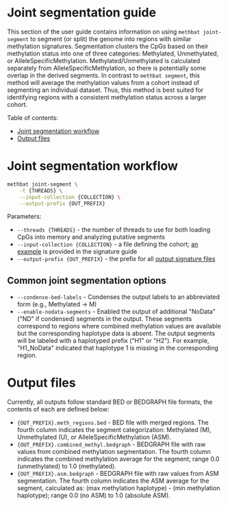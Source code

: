 # Joint segmentation guide
This section of the user guide contains information on using `methbat joint-segment` to segment (or split) the genome into regions with similar methylation signatures.
Segmentation clusters the CpGs based on their methylation status into one of three categories: Methylated, Unmethylated, or AlleleSpecificMethylation.
Methylated/Unmethylated is calculated separately from AlleleSpecificMethylation, so there is potentially some overlap in the derived segments.
In contrast to `methbat segment`, this method will average the methylation values from a cohort instead of segmenting an individual dataset.
Thus, this method is best suited for identifying regions with a consistent methylation status across a larger cohort.

Table of contents:

* [Joint segmentation workflow](#joint-segmentation-workflow)
* [Output files](#output-files)

# Joint segmentation workflow
```bash
methbat joint-segment \
    -t {THREADS} \
    --input-collection {COLLECTION} \
    --output-prefix {OUT_PREFIX}
```

Parameters:
* `--threads {THREADS}` - the number of threads to use for both loading CpGs into memory and analyzing putative segments
* `--input-collection {COLLECTION}` - a file defining the cohort; [an example](./signature_guide.md#input-collection-file) is provided in the signature guide
* `--output-prefix {OUT_PREFIX}` - the prefix for all [output signature files](#output-files)

## Common joint segmentation options
* `--condense-bed-labels` - Condenses the output labels to an abbreviated form (e.g., Methylated -> M)
* `--enable-nodata-segments` - Enabled the output of additional "NoData" ("ND" if condensed) segments in the output. These segments correspond to regions where combined methylation values are available but the corresponding haplotype data is absent. The output segments will be labeled with a haplotyped prefix ("H1" or "H2"). For example, "H1_NoData" indicated that haplotype 1 is missing in the corresponding region.

# Output files
Currently, all outputs follow standard BED or BEDGRAPH file formats, the contents of each are defined below:

* `{OUT_PREFIX}.meth_regions.bed` - BED file with merged regions. The fourth column indicates the segment categorization: Methylated (M), Unmethylated (U), or AlleleSpecificMethylation (ASM).
* `{OUT_PREFIX}.combined_methyl.bedgraph` - BEDGRAPH file with raw values from combined methylation segmentation. The fourth column indicates the combined methylation average for the segment; range 0.0 (unmethylated) to 1.0 (methylated).
* `{OUT_PREFIX}.asm.bedgraph` - BEDGRAPH file with raw values from ASM segmentation. The fourth column indicates the ASM average for the segment, calculated as: (max methylation haplotype) - (min methylation haplotype); range 0.0 (no ASM) to 1.0 (absolute ASM).
